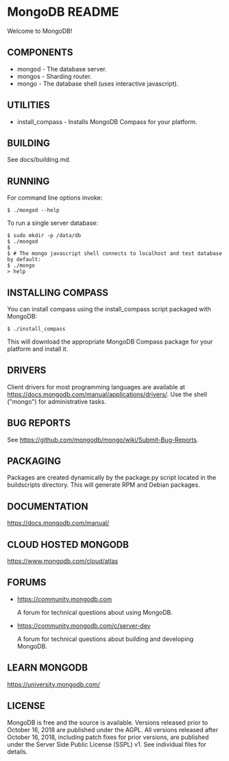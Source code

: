 # MongoDB README

Welcome to MongoDB!

## COMPONENTS

- mongod - The database server.
- mongos - Sharding router.
- mongo  - The database shell (uses interactive javascript).

## UTILITIES

- install_compass   - Installs MongoDB Compass for your platform.

## BUILDING

  See docs/building.md.

## RUNNING

  For command line options invoke:

    $ ./mongod --help

  To run a single server database:

    $ sudo mkdir -p /data/db
    $ ./mongod
    $
    $ # The mongo javascript shell connects to localhost and test database by default:
    $ ./mongo
    > help

## INSTALLING COMPASS

  You can install compass using the install_compass script packaged with MongoDB:

    $ ./install_compass

  This will download the appropriate MongoDB Compass package for your platform
  and install it.

## DRIVERS

  Client drivers for most programming languages are available at
  https://docs.mongodb.com/manual/applications/drivers/. Use the shell
  ("mongo") for administrative tasks.

## BUG REPORTS

  See https://github.com/mongodb/mongo/wiki/Submit-Bug-Reports.

## PACKAGING

  Packages are created dynamically by the package.py script located in the
  buildscripts directory. This will generate RPM and Debian packages.

## DOCUMENTATION

  https://docs.mongodb.com/manual/

## CLOUD HOSTED MONGODB

  https://www.mongodb.com/cloud/atlas

## FORUMS

- https://community.mongodb.com

  A forum for technical questions about using MongoDB.

- https://community.mongodb.com/c/server-dev

  A forum for technical questions about building and developing MongoDB.

## LEARN MONGODB

  https://university.mongodb.com/

## LICENSE

  MongoDB is free and the source is available. Versions released prior to
  October 16, 2018 are published under the AGPL. All versions released after
  October 16, 2018, including patch fixes for prior versions, are published
  under the Server Side Public License (SSPL) v1. See individual files for
  details.
